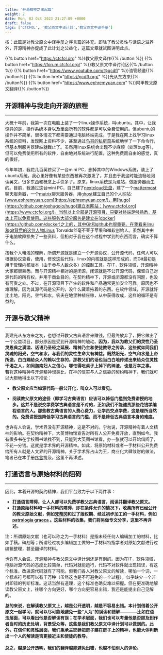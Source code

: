 ```yaml
---
title: '开源精神之缘起篇'
weight: 2
date: Mon, 02 Oct 2023 21:27:09 +0000
draft: false
tags: ['CTCFOL', '教父原文中译计划','教父原文中译手册']
---
```


按：此篇是对教父原文中译手册之序言篇的补充。即除了教父灵性与话语之滋养外，开源精神亦促成了此计划之公益化，这篇文章就试图讲明此点。

{{% button href="https://ctcfol.org" %}}教父原文译作{{% /button %}}
{{% button href="https://forum.ctcfol.org/" %}}教父原文中译讨论区{{% /button %}}
{{% button href="https://www.youtube.com/@gcdfl" %}}油管频道{{% /button%}}
{{% button href="https://gcdfl.org/" %}}光从东方来{{% /button%}}
{{% button href="https://www.ephremyuan.com" %}}阿甲教父原文翻译{{% /button%}}

## 开源精神与我走向开源的旅程
-------

大概十年前，我第一次在电脑上装了一个linux操作系统，叫ubuntu。其中，让我惊异的是，操作系统本身以及里面所有的软件都是可以免费使用的。但ubuntu的操作并不简单，很多情况下都需要通过电脑终端完成。于是我在网上找学习linux系统的资料，发现网上资料不少，甚至通过[鸟哥的私房菜](https://linux.vbird.org/)系统地学了一下命令行，但基本到服务器建站就截止了。虽然用linux系统会出现不少麻烦（处理bug等），但可以免费使用所有的软件，自由地对系统进行配置，这种免费而自由的感觉，真的很好。

今年年初，我花几百英镑买了一台mini PC，删掉其中的Windows系统，装上了ubuntu系统。我心里好像有某些东西被再次激发了，并且由于我这时能流畅地阅读英文，很多东西和概念上手快多了。原来，linux系统是为建站，做服务器而生的。目前，我通过这台mini PC，自己建了[nextcloud云盘](https://github.com/nextcloud/all-in-one)，建了一个[mattermost](https://github.com/mattermost/mattermost)聊天服务器，一个[matrix](https://github.com/matrix-org)聊天服务器，用[ghost](https://github.com/TryGhost/Ghost)建立自己的个人网站:[www.ephremyuan.com](https://ephremyuan.com/)，用[hugo](https://github.com/gohugoio/hugo)建立本网站：[www.ctcfol.org](https://www.ctcfol.org/)。当然以上全部是开源项目，只要对终端足够熟悉，基本上可以免费使用。这些服务大部分服务是建立在[docker](https://github.com/docker)之上的，其中Git和github也很重要。在我看来linu和git背后的这位人物Linus Torvalds丝毫不亚于苹果和微软创始人。虽然其中由于电脑故障损失了一些资料，但相对于我在这个过程中学到的东西而言，确实不算什么。

按我个人粗浅的理解，所谓开源就是建立一个开源协议，公开源代码，任何人可以根据协议查看，使用，修改这些代码，linux的内核就是这样形成的，而Git最初是用于管理内核版本（由于参与人数众多）的控制工具。在IT，软件领域，开源精神大家都很熟悉。而与开源精神相对的是闭源，闭源就是不公开源代码，保留自己对源代码的所有权，并用于商业目的。在契约精神下，开源或闭源都没有问题，也没有可责之处。不过，在开源项目下产生的软件和产品通常更加安全可靠。原因也不难理解，因为其源代码是公开的，没什么藏着掖着的东西。在软件领域，开源就好比土地，阳光，空气和水，农夫在地里种植庄稼，从中获得收成，这样的循环是有益的。

## 开源与教父精神
------
我建光从东方来之初，也想过开教父古典语言来赚钱，但最终放弃了，把它做出了一个公益项目，部分原因是受到开源精神的触动。**因为，我以为教父们的灵性乃圣灵恩典之满溢、话语乃圣经之延展、精神乃主和使徒教导之传承，这些就如同我们灵魂的阳光，空气和水，与我们的灵性生命大有裨益。既然阳光，空气和水是上帝所造，白白赐给众人的赖以生存的，那教父们的话也当白白地传递出来给众位灵性干渴之人，如同迦南妇人之信心，哪怕得吃桌子上掉下的碎渣，也是万幸之事。** 若将这种精神与开源精神想类比，在神的信实与人之信靠的契约精神下，我们就可以大胆地得出以下推论：

- **教父原文应当如源代码一般公开化，叫众人可以看见。**

- **阅读教父原文的途径（即学习古典语言）应该可以降低门槛到免费讲授的地步。这并不是说交学费学古典语言是不对的，正如我们不能谴责那些花钱学编程语言的人。那些教古典语言的人费心费力，让学员交点学费，这是理所当然的。免费讲授是降低学习古典语言的门槛，而不是降低古典语言本身的难度。**

也许有人会说，学术界没有开源精神，这是不对的。宁勿说，开源精神有着人文精神的影响。在契约精神下，大英博物馆宣告对所有人公开免费开放，直到如今。我有很多书在学校图书馆找不到，只能到大英图书馆看，办一张就可以开始借阅了，不花一分钱。这就是学术界的开源精神。如此，将原始材料或者一手材料公开免费给所有人就是人文界的开源精神。关于学术界占山为王，商业化大肆敛财的做法，笔者已在本手册[序言](https://www.ctcfol.org/docs/introduce/)提及，这里不再详述。

## 打通语言与原始材料的阻碍
------

因此，本着开源的契约精神，我们平台致力于以下两件事：

- **打通语言障碍，让人人都可以免费学教父古典语言，阅读并翻译教父原文。**
- **打通原始材料和一手材料的障碍，即在条件允许的情况下，收集所有已经公开的教父原始文献，例如[梵蒂冈](https://digi.vatlib.it/view/MSS_Vat.sir.110)和过了版权期、经过初步加工的一手材料，例如 [patrologia graeca](https://patristica.net/graeca/) 。这些材料的收集，我们将另做专文分享，这里不再详述。**

注：所谓原始文献（也可以称之为一手材料）是指未经任何人编辑加工的材料，比如手稿，碑刻等；所谓经过初步编辑加工做的一手材料特指学者对原始文献进行过编辑整理，甚至翻译的材料。

也许有人会说，开源精神与教父原文中译计划还是有别的。因为在IT，软件领域，电脑对源代码的态度比较简单，代码对就能运行，代码不对软件就出现错误，有这个标准，改进源代码就有了可能。但我们各人对教父原文的解读，哪怕一个词，一个标点符号都可以有千万种（虽然这也是不可避免的一个过程），似乎缺少一个非对即错的判断标准。这话当然有道理，这个标准也确实难以把握。但在更准确地解读教父原文上，往哪个方向更好，哪个方向更容易出错，我还是能提出自己见解的。

**总的来说，在解读教父原文上，越是公开透明，越是不容易出错。本计划借着公开原文一起学习，就可以尽可能地避免一些“人为”的误读和错解————比如在语法层面，可以看出他是否解读有误；在学术层面，我们也可以考量他是否顾及到作者当时的历史处境，背景受众等，这些是我们教父原文中译计划可以做到的。此外，在信仰和灵性层面，我们秉承主耶稣把房子建在房子上的精神，也能大体判断出一个人的解读是否更接近主和使徒的教导。**

#### 总之，越是公开透明，我们的翻译越能避免出错，也越不怕别人的评论。
